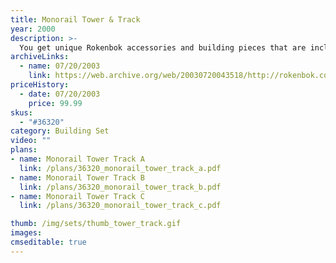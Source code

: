 ```yaml
---
title: Monorail Tower & Track
year: 2000
description: >-
  You get unique Rokenbok accessories and building pieces that are included in the Monorail Start Set, such as the Rail Tower, cat walks, curved and S-Beams, and sorting chute. This 252-piece building set is specifically designed to bring the new Rail System into existing Rokenbok Start Set owners' play worlds. Requires Start Set.
archiveLinks:
  - name: 07/20/2003
    link: https://web.archive.org/web/20030720043518/http://rokenbok.com/catalog/pd_bs_tower.html
priceHistory:
  - date: 07/20/2003
    price: 99.99
skus:
  - "#36320"
category: Building Set
video: ""
plans:
- name: Monorail Tower Track A
  link: /plans/36320_monorail_tower_track_a.pdf
- name: Monorail Tower Track B
  link: /plans/36320_monorail_tower_track_b.pdf
- name: Monorail Tower Track C
  link: /plans/36320_monorail_tower_track_c.pdf

thumb: /img/sets/thumb_tower_track.gif
images:
cmseditable: true
---
```

